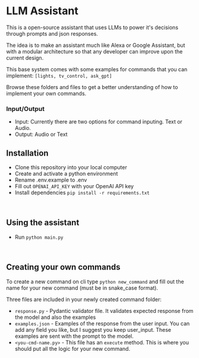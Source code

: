 # LLM Assistant

This is a open-source assistant that uses LLMs to power it's decisions through prompts and json responses.

The idea is to make an assistant much like Alexa or Google Assistant, but with a modular architecture so that any developer can improve upon the current design.

This base system comes with some examples for commands that you can implement: `[lights, tv_control, ask_gpt]`

Browse these folders and files to get a better understanding of how to implement your own commands.

### Input/Output

- Input: Currently there are two options for command inputing. Text or Audio.
- Output: Audio or Text

## Installation

- Clone this repository into your local computer
- Create and activate a python environment
- Rename .env.example to .env
- Fill out `OPENAI_API_KEY` with your OpenAI API key
- Install dependencies `pip install -r requirements.txt`

<br />

## Using the assistant

- Run `python main.py`

<br />

## Creating your own commands

To create a new command on cli type `python new_command` and fill out the name for your new command (must be in snake_case format).

Three files are included in your newly created command folder:

- `response.py` - Pydantic validator file. It validates expected response from the model and also the examples
- `examples.json` - Examples of the response from the user input. You can add any field you like, but I suggest you keep user_input. These examples are sent with the prompt to the model.
- `<you-cmd-name.py>` - This file has an `execute` method. This is where you should put all the logic for your new command.

